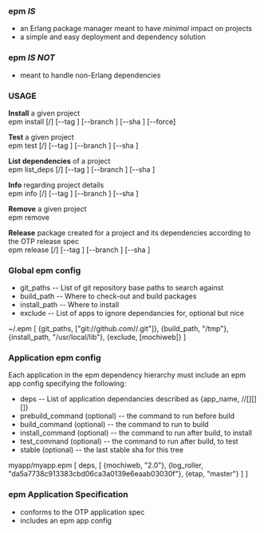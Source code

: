 ### epm _IS_
* an Erlang package manager meant to have _minimal_ impact on projects
* a simple and easy deployment and dependency solution

### epm _IS NOT_
* meant to handle non-Erlang dependencies

### USAGE

__Install__ a given project  
	epm install [<user>/]<project> [--tag <tag>] [--branch <branch>] [--sha <sha>] [--force]

__Test__ a given project  
	epm test [<user>/]<project> [--tag <tag>] [--branch <branch>] [--sha <sha>]

__List dependencies__ of a project  
	epm list_deps [<user>/]<project> [--tag <tag>] [--branch <branch>] [--sha <sha>]

__Info__ regarding project details  
	epm info [<user>/]<project> [--tag <tag>] [--branch <branch>] [--sha <sha>]

__Remove__ a given project  
	epm remove <project>

__Release__ package created for a project and its dependencies according to the OTP release spec  
	epm release [<user>/]<project> [--tag <tag>] [--branch <branch>] [--sha <sha>]

### Global epm config

* git_paths -- List of git repository base paths to search against
* build_path -- Where to check-out and build packages
* install_path -- Where to install
* exclude -- List of apps to ignore dependancies for, optional but nice

~/.epm
	[
		{git_paths, ["git://github.com/<user>/<project>.git"]},
		{build_path, "/tmp"},
		{install_path, "/usr/local/lib"},
		{exclude, [mochiweb]}
	]

### Application epm config

Each application in the epm dependency hierarchy must include an epm app config specifying the following:
* deps -- List of application dependancies described as {app_name, <user>/<project>/[<tag>][<branch>][<sha>]}
* prebuild_command (optional) -- the command to run before build
* build_command (optional) -- the command to run to build
* install_command (optional) -- the command to run after build, to install
* test_command (optional) -- the command to run after build, to test
* stable (optional) -- the last stable sha for this tree

myapp/myapp.epm
	[
		deps, [
			{mochiweb, "2.0"},
			{log_roller, "da5a7738c913383cbd06ca3a0139e6eaab03030f"},
			{etap, "master"}
		]
	]

### epm Application Specification
* conforms to the OTP application spec
* includes an epm app config